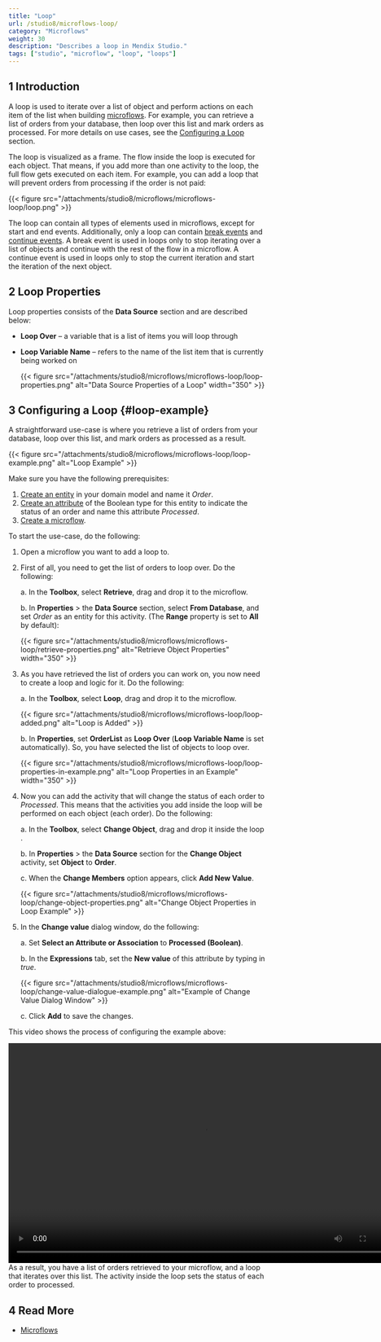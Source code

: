 ```yaml
---
title: "Loop"
url: /studio8/microflows-loop/
category: "Microflows"
weight: 30
description: "Describes a loop in Mendix Studio."
tags: ["studio", "microflow", "loop", "loops"]
---
```


## 1 Introduction 

A loop is used to iterate over a list of object and perform actions on each item of the list when building [microflows](/studio8/microflows/). For example, you can retrieve a list of orders from your database, then loop over this list and mark orders as processed. For more details on use cases, see the [Configuring a Loop](#loop-example) section.

The loop is visualized as a frame. The flow inside the loop is executed for each object. That means, if you add more than one activity to the loop, the full flow gets executed on each item. For example, you can add a loop that will prevent orders from processing if the order is not paid:

{{< figure src="/attachments/studio8/microflows/microflows-loop/loop.png" >}}

The loop can contain all types of elements used in microflows, except for start and end events. Additionally, only a loop can contain [break events](/refguide8/break-event/) and [continue events](/refguide8/continue-event/). A break event is used in loops only to stop iterating over a list of objects and continue with the rest of the flow in a microflow. A continue event is used in loops only to stop the current iteration and start the iteration of the next object.

## 2 Loop Properties

Loop properties consists of the **Data Source** section and are described below:

* **Loop Over** – a variable that is a list of items you will loop through

*  **Loop Variable Name** – refers to the name of the list item that is currently being worked on

	{{< figure src="/attachments/studio8/microflows/microflows-loop/loop-properties.png" alt="Data Source Properties of a Loop"   width="350"  >}}

## 3 Configuring a Loop {#loop-example}

A straightforward use-case is where you retrieve a list of orders from your database, loop over this list, and mark orders as processed as a result. 

{{< figure src="/attachments/studio8/microflows/microflows-loop/loop-example.png" alt="Loop Example" >}}

Make sure you have the following prerequisites:

1. [Create an entity](/studio8/domain-models/#adding-new-entities) in your domain model and name it *Order*.
2. [Create an attribute](/studio8/domain-models/#adding-new-attributes) of the Boolean type for this entity to indicate the status of an order and name this attribute *Processed*.
3. [Create a microflow](/studio8/microflows/#creating-new-microflow).

To start the use-case, do the following:

1. Open a microflow you want to add a loop to.

2. First of all, you need to get the list of orders to loop over. Do the following: <br />

    a. In the **Toolbox**, select **Retrieve**, drag and drop it to the microflow. <br />

    b. In **Properties** > the **Data Source** section, select **From Database**, and set *Order* as an entity for this activity. (The **Range** property is set to **All** by default): <br />

    {{< figure src="/attachments/studio8/microflows/microflows-loop/retrieve-properties.png" alt="Retrieve Object Properties"   width="350"  >}}

3. As you have retrieved the list of orders you can work on, you now need to create a loop and logic for it. Do the following: <br />

    a. In the **Toolbox**, select **Loop**, drag and drop it to the microflow. <br />

    {{< figure src="/attachments/studio8/microflows/microflows-loop/loop-added.png" alt="Loop is Added" >}}<br />

    b. In **Properties**, set **OrderList** as **Loop Over** (**Loop Variable Name** is set automatically). So, you have selected the list of objects to loop over. <br />

    {{< figure src="/attachments/studio8/microflows/microflows-loop/loop-properties-in-example.png" alt="Loop Properties in an Example"   width="350"  >}}

4. Now you can add the activity that will change the status of each order to *Processed*. This means that the activities you add inside the loop will be performed on each object (each order). Do the following:<br />

    a. In the **Toolbox**, select **Change Object**, drag and drop it inside the loop .<br />

    b. In **Properties** > the **Data Source** section for the **Change Object** activity, set **Object** to **Order**.<br/>

    c. When the **Change Members** option appears, click **Add New Value**.<br />

    {{< figure src="/attachments/studio8/microflows/microflows-loop/change-object-properties.png" alt="Change Object Properties in Loop Example" >}}

5. In the **Change value** dialog window, do the following:<br />

    a. Set **Select an Attribute or Association** to **Processed (Boolean)**.<br />

    b. In the **Expressions** tab, set the **New value** of this attribute by typing in *true*. <br />

    {{< figure src="/attachments/studio8/microflows/microflows-loop/change-value-dialogue-example.png" alt="Example of Change Value Dialog Window" >}}

    c. Click **Add** to save the changes. 

This video shows the process of configuring the example above:

<video width="768" height="432" controls src="/attachments/studio8/microflows-loop/loop-example-video.mp4">VIDEO</video>
As a result, you have a list of orders retrieved to your microflow, and a loop that iterates over this list. The activity inside the loop sets the status of each order to processed. 

## 4 Read More

* [Microflows](/studio8/microflows/)
